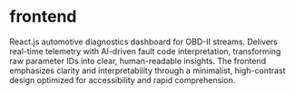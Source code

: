 # frontend
React.js automotive diagnostics dashboard for OBD-II streams. Delivers real-time telemetry with AI-driven fault code interpretation, transforming raw parameter IDs into clear, human-readable insights. The frontend emphasizes clarity and interpretability through a minimalist, high-contrast design optimized for accessibility and rapid comprehension.

